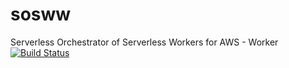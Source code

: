 # sosww
Serverless Orchestrator of Serverless Workers for AWS - Worker
[![Build Status](https://travis-ci.org/bimpression/sosww.svg?branch=master)](https://travis-ci.org/bimpression/sosww)

